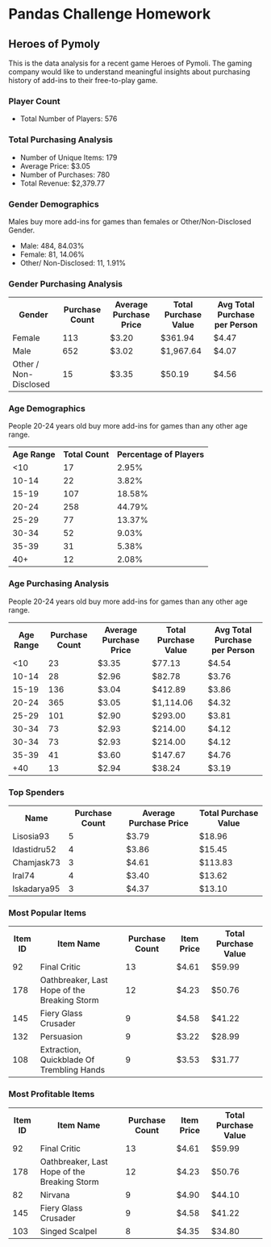 <h1>Pandas Challenge  Homework</h1>

<h2>Heroes of Pymoly</h2>
    <p> This is the data analysis for a recent game Heroes of Pymoli. The gaming company would like to understand meaningful insights about purchasing history of add-ins to their free-to-play game. </p>

<h3>Player Count</h3>

<ul>
      <li>Total Number of Players: 576</li>
</ul>
<h3>Total Purchasing Analysis</h3>

<ul>
     <li>Number of Unique Items: 179</li>
     <li>Average Price: $3.05</li>
     <li>Number of Purchases: 780</li>
     <li>Total Revenue: $2,379.77</li>
</ul>
<h3>Gender Demographics</h3>
 <p> Males buy more add-ins for games than females or Other/Non-Disclosed Gender. </p>

<ul>
     <li>Male: 484, 84.03%</li>
     <li>Female: 81, 14.06%</li>
     <li>Other/ Non-Disclosed: 11, 1.91%</li>  
</ul>

<h3>Gender Purchasing Analysis</h3>
  <table>
      <tr>
        <th> Gender   </th>
        <th> Purchase Count </th>
        <th> Average Purchase Price </th>
        <th> Total Purchase Value </th>
        <th> Avg Total Purchase per Person </th>
      </tr>
      <tr>
        <td> Female </td>
        <td> 113 </td>
        <td> $3.20 </td>
        <td> $361.94 </td>
        <td> $4.47 </td>
      </tr>
          <tr>
        <td> Male </td>
        <td> 652 </td>
        <td> $3.02 </td>
        <td> $1,967.64 </td>
        <td> $4.07 </td>
      </tr>
         </tr>
          <tr>
        <td> Other / Non-Disclosed </td>
        <td> 15 </td>
        <td> $3.35 </td>
        <td> $50.19 </td>
        <td> $4.56 </td>
      </tr>
    </table>

<h3>Age Demographics</h3>
 <p>People 20-24 years old buy more add-ins for games than any other age range. </p>
  <table>
      <tr>
        <th> Age Range   </th>
        <th> Total Count </th>
        <th> Percentage of Players</th>
      </tr>
      <tr>
        <td> <10</td>
        <td> 17 </td>
        <td> 2.95%</td>
      </tr>
      <tr>
        <td> 10-14 </td>
        <td> 22 </td>
        <td> 3.82%</td>
      </tr>
      <tr>
        <td> 15-19 </td>
        <td> 107 </td>
        <td> 18.58%</td>
      </tr>
          <tr>
        <td> 20-24 </td>
        <td> 258 </td>
        <td> 44.79%</td>
      </tr>
              <tr>
        <td> 25-29 </td>
        <td> 77 </td>
        <td> 13.37%</td>
      </tr>
                  <tr>
        <td> 30-34 </td>
        <td> 52 </td>
        <td> 9.03%</td>
                  </tr>
                   <tr>
        <td> 35-39 </td>
        <td> 31 </td>
        <td> 5.38%</td>
      </tr>
                       <tr>
        <td> 40+ </td>
        <td> 12 </td>
        <td> 2.08%</td>
      </tr>
    </table>

<h3>Age Purchasing Analysis</h3>
 <p>People 20-24 years old buy more add-ins for games than any other age range. </p>
  <table>
      <tr>
        <th> Age Range  </th>
        <th> Purchase Count </th>
        <th> Average Purchase Price </th>
        <th> Total Purchase Value </th>
        <th> Avg Total Purchase per Person </th>
      </tr>
      <tr>
        <td> <10 </td>
        <td> 23 </td>
        <td> $3.35 </td>
        <td> $77.13</td>
        <td> $4.54 </td>
      </tr>
          <tr>
        <td> 10-14 </td>
        <td> 28 </td>
        <td> $2.96 </td>
        <td> $82.78</td>
        <td> $3.76</td>
      </tr>
         </tr>
          <tr>
        <td> 15-19 </td>
        <td> 136 </td>
        <td> $3.04 </td>
        <td> $412.89</td>
        <td> $3.86</td>
      </tr>
                <tr>
        <td> 20-24 </td>
        <td> 365 </td>
        <td> $3.05 </td>
        <td> $1,114.06</td>
        <td> $4.32</td>
      </tr>
                      <tr>
        <td> 25-29 </td>
        <td> 101 </td>
        <td> $2.90 </td>
        <td> $293.00</td>
        <td> $3.81</td>
    </tr>
                      <tr>
             <td> 30-34 </td>
        <td> 73 </td>
        <td> $2.93 </td>
        <td> $214.00</td>
        <td> $4.12</td>
    </tr>
                      <tr>
        <td> 30-34 </td>
        <td> 73 </td>
        <td> $2.93 </td>
        <td> $214.00</td>
        <td> $4.12</td>
    </tr>
                      <tr>
            <td> 35-39</td>
        <td> 41 </td>
        <td> $3.60 </td>
        <td> $147.67</td>
        <td> $4.76</td>
      </tr>
                            <tr>
            <td> +40</td>
        <td> 13 </td>
        <td> $2.94</td>
        <td> $38.24</td>
        <td> $3.19</td>
      </tr>
    </table>
    
 <h3>Top Spenders</h3>
 <table>
      <tr>
        <th> Name  </th>
        <th> Purchase Count </th>
        <th> Average Purchase Price </th>
        <th> Total Purchase Value </th>
       </tr>
      <tr>
        <td> Lisosia93 </td>
        <td> 5 </td>
        <td> $3.79 </td>
        <td> $18.96</td>
      </tr>
             <tr>
        <td> Idastidru52 </td>
        <td> 4 </td>
        <td> $3.86 </td>
        <td> $15.45</td>
      </tr>  
                 <tr>
        <td> Chamjask73</td>
        <td> 3 </td>
        <td> $4.61 </td>
        <td> $113.83</td>
      </tr> 
                     <tr>
        <td> Iral74 </td>
        <td> 4 </td>
        <td> $3.40 </td>
        <td> $13.62</td>
      </tr> 
                         <tr>
        <td> Iskadarya95 </td>
        <td> 3</td>
        <td> $4.37 </td>
        <td> $13.10</td>
      </tr> 
    </table>
  
  <h3>Most Popular Items</h3>

 <table>
      <tr>
        <th> Item ID  </th>
        <th> Item Name  </th>
        <th> Purchase Count </th>
        <th> Item Price </th>
        <th> Total Purchase Value </th>
       </tr>
      <tr>
        <td> 92 </td>
        <td> Final Critic </td>
        <td> 13 </td>
        <td> $4.61</td>
         <td> $59.99</td>
      </tr>
      <tr>
        <td> 178 </td>
        <td> Oathbreaker, Last Hope of the Breaking Storm </td>
        <td> 12 </td>
        <td> $4.23</td>
         <td> $50.76</td>
      </tr>
          <tr>
        <td> 145 </td>
        <td> Fiery Glass Crusader </td>
        <td> 9 </td>
        <td> $4.58</td>
         <td> $41.22</td>
      </tr>
              <tr>
        <td> 132 </td>
        <td> Persuasion </td>
        <td> 9 </td>
        <td> $3.22</td>
         <td> $28.99</td>
      </tr>
                  <tr>
        <td> 108 </td>
        <td> Extraction, Quickblade Of Trembling Hands </td>
        <td> 9 </td>
        <td> $3.53</td>
         <td> $31.77</td>
      </tr>
    </table>

  <h3>Most Profitable Items</h3>
 <table>
      <tr>
        <th> Item ID  </th>
        <th> Item Name  </th>
        <th> Purchase Count </th>
        <th> Item Price </th>
        <th> Total Purchase Value </th>
       </tr>
      <tr>
        <td> 92 </td>
        <td> Final Critic </td>
        <td> 13 </td>
        <td> $4.61</td>
         <td> $59.99</td>
      </tr>
      <tr>
        <td> 178 </td>
        <td> Oathbreaker, Last Hope of the Breaking Storm </td>
        <td> 12 </td>
        <td> $4.23</td>
         <td> $50.76</td>
      </tr>
              <tr>
        <td> 82 </td>
        <td> Nirvana </td>
        <td> 9 </td>
        <td> $4.90</td>
         <td> $44.10</td>
      </tr>
          <tr>
        <td> 145 </td>
        <td> Fiery Glass Crusader </td>
        <td> 9 </td>
        <td> $4.58</td>
         <td> $41.22</td>
      </tr>
              <tr>
        <td> 103</td>
        <td> Singed Scalpel </td>
        <td> 8 </td>
        <td> $4.35  </td>
        <td> $34.80</td>
      </tr>
    </table>
